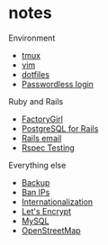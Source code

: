 notes
=====
Environment
* [tmux](tmux.md)
* [vim](vim.md)
* [dotfiles](https://github.com/janosrusiczki/dotfiles)
* [Passwordless login](passwordless-login.md)

Ruby and Rails
* [FactoryGirl](factorygirl.md)
* [PostgreSQL for Rails](postgresql-for-rails.md)
* [Rails email](rails-email.md)
* [Rspec Testing](rspec-testing.md)

Everything else
* [Backup](backup.md)
* [Ban IPs](ban-ips.md)
* [Internationalization](internationalization.md)
* [Let's Encrypt](letsencrypt.md)
* [MySQL](mysql.md)
* [OpenStreetMap](openstreetmap.md)
